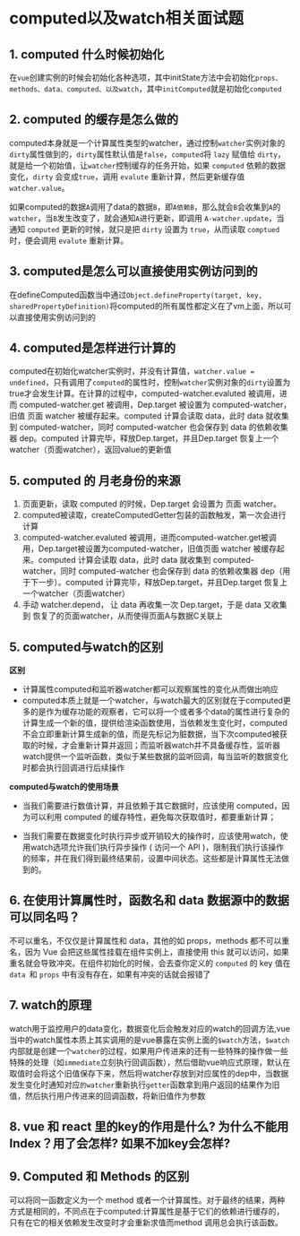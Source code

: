 # computed以及watch相关面试题

## 1. computed 什么时候初始化

在`vue`创建实例的时候会初始化各种选项，其中initState方法中会初始化`props、methods、data、computed、以及watch`，其中`initComputed`就是初始化`computed`

## 2. computed 的缓存是怎么做的

computed本身就是一个计算属性类型的watcher，通过控制`watcher`实例对象的`dirty`属性做到的，`dirty`属性默认值是`false`，`computed`将 `lazy` 赋值给 `dirty`，就是给一个初始值，让`watcher`控制缓存的任务开始，如果 `computed` 依赖的数据变化，`dirty` 会变成`true`，调用 `evalute` 重新计算，然后更新缓存值 `watcher.value`。

如果computed的数据`A`调用了data的数据`B`，即`A依赖B`，那么就会`B`会收集到`A`的`watcher`，当`B`发生改变了，就会通知`A`进行更新，即调用 `A-watcher.update`，当通知 `computed` 更新的时候，就只是把 `dirty` 设置为 `true`，从而读取 `comptued` 时，便会调用 `evalute` 重新计算。

## 3. computed是怎么可以直接使用实例访问到的

在defineComputed函数当中通过`Object.defineProperty(target, key, sharedPropertyDefinition)`将computed的所有属性都定义在了vm上面，所以可以直接使用实例访问到的

## 4. computed是怎样进行计算的

computed在初始化watcher实例时，并没有计算值，`watcher.value = undefined`，只有调用了`computed`的属性时，控制`watcher`实例对象的`dirty`设置为true才会发生计算。在计算的过程中，computed-watcher.evaluted 被调用，进而 computed-watcher.get 被调用，Dep.target 被设置为 computed-watcher，旧值 页面 watcher 被缓存起来。computed 计算会读取 data，此时 data 就收集到 computed-watcher，同时 computed-watcher 也会保存到 data 的依赖收集器 dep。computed 计算完毕，释放Dep.target，并且Dep.target 恢复上一个watcher（页面watcher），返回value的更新值

## 5. computed 的 月老身份的来源

1. 页面更新，读取 computed 的时候，Dep.target 会设置为 页面 watcher。
2. computed被读取，createComputedGetter包装的函数触发，第一次会进行计算
3. computed-watcher.evaluted 被调用，进而computed-watcher.get被调用，Dep.target被设置为computed-watcher，旧值页面 watcher 被缓存起来。computed 计算会读取 data，此时 data 就收集到 computed-watcher，同时 computed-watcher 也会保存到 data 的依赖收集器 dep（用于下一步）。computed 计算完毕，释放Dep.target，并且Dep.target 恢复上一个watcher（页面watcher）
4. 手动 watcher.depend， 让 data 再收集一次 Dep.target，于是 data 又收集到 恢复了的页面watcher，从而使得页面A与数据C关联上

## 5. computed与watch的区别

**区别**

+ 计算属性computed和监听器watcher都可以观察属性的变化从而做出响应
+ computed本质上就是一个watcher，与watch最大的区别就在于computed更多的是作为缓存功能的观察者，它可以将一个或者多个data的属性进行复杂的计算生成一个新的值，提供给渲染函数使用，当依赖发生变化时，computed不会立即重新计算生成新的值，而是先标记为脏数据，当下次computed被获取的时候，才会重新计算并返回；而监听器watch并不具备缓存性，监听器watch提供一个监听函数，类似于某些数据的监听回调，每当监听的数据变化时都会执行回调进行后续操作

**computed与watch的使用场景**

+ 当我们需要进行数值计算，并且依赖于其它数据时，应该使用 computed，因为可以利用 computed 的缓存特性，避免每次获取值时，都要重新计算；
  
+ 当我们需要在数据变化时执行异步或开销较大的操作时，应该使用watch，使用watch选项允许我们执行异步操作 ( 访问一个 API )，限制我们执行该操作的频率，并在我们得到最终结果前，设置中间状态。这些都是计算属性无法做到的。

## 6. 在使用计算属性时，函数名和 data 数据源中的数据可以同名吗？

不可以重名，不仅仅是计算属性和 data，其他的如 props，methods 都不可以重名，因为 Vue 会把这些属性挂载在组件实例上，直接使用 this 就可以访问，如果重名就会导致冲突。在组件初始化的时候，会去查你定义的 `computed` 的 key 值在 `data `和 `props` 中有没有存在，如果有冲突的话就会报错了

## 7. watch的原理

watch用于监控用户的data变化，数据变化后会触发对应的watch的回调方法,vue当中的watch属性本质上其实调用的是vue暴露在实例上面的`$watch`方法，`$watch`内部就是创建一个`watcher`的过程，如果用户传进来的还有一些特殊的操作做一些特殊的处理（如`immediate`立刻执行回调函数），然后借助vue响应式原理，默认在取值时会将这个旧值保存下来，然后将watcher存放到对应属性的dep中，当数据发生变化时通知对应`的watcher`重新执行`getter`函数拿到用户返回的结果作为旧值，然后执行用户传进来的回调函数，将新旧值作为参数

## 8. vue 和 react 里的key的作用是什么? 为什么不能用Index？用了会怎样? 如果不加key会怎样?

## 9. Computed 和 Methods 的区别

可以将同一函数定义为一个 method 或者一个计算属性。对于最终的结果，两种方式是相同的，不同点在于computed:计算属性是基于它们的依赖进行缓存的，只有在它的相关依赖发生改变时才会重新求值而method 调用总会执行该函数。

